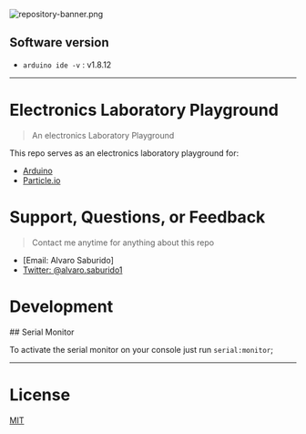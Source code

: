 ![repository-banner.png](https://res.cloudinary.com/alvarosaburido/image/upload/v1564929632/as-readme-banner_tqdgrx.png)

## Software version

- `arduino ide -v` : v1.8.12

---

# Electronics Laboratory Playground

> An electronics Laboratory Playground

This repo serves as an electronics laboratory playground for:
- [Arduino](https://www.arduino.cc/)
- [Particle.io](https://www.particle.io/)


# Support, Questions, or Feedback

> Contact me anytime for anything about this repo

- [Email: Alvaro Saburido]
- [Twitter: @alvaro.saburido1](https://twitter.com/alvaro.saburido1)

# Development

## Serial Monitor

To activate the serial monitor on your console just run `serial:monitor`;

---

# License

[MIT](/LICENSE)
